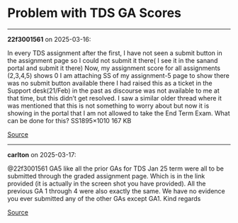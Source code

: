 # Problem with TDS GA Scores


---

**22f3001561** on 2025-03-16:

In every TDS assignment after the first, I have not seen a submit button in the assignment page so I could not submit it there( I see it in the sanand portal and submit it there)
Now, my assignment score for all assignments (2,3,4,5) shows 0
I am attaching SS of my assignment-5 page to show there was no submit button available there
I had raised this as a ticket in the Support desk(21/Feb) in the past as discourse was not available to me at that time, but this didn’t get resolved. I saw a similar older thread where it was mentioned that this is not something to worry about but now it is showing in the portal that I am not allowed to take the End Term Exam. What can be done for this?
SS1895×1010 167 KB

[Source](https://discourse.onlinedegree.iitm.ac.in/t/problem-with-tds-ga-scores/170131/1)

---

**carlton** on 2025-03-17:

@22f3001561 GA5 like all the prior GAs for TDS Jan 25 term were all to be submitted through the graded assignment page. Which is in the link provided (it is actually in the screen shot you have provided).
All the previous GA 1 through 4 were also exactly the same.
We have no evidence you ever submitted any of the other GAs except GA1.
Kind regards

[Source](https://discourse.onlinedegree.iitm.ac.in/t/problem-with-tds-ga-scores/170131/2)